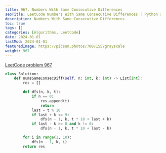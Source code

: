 ```yaml
---
title: 967. Numbers With Same Consecutive Differences
seoTitle: LeetCode Numbers With Same Consecutive Differences | Python solution and explanation
description: Numbers With Same Consecutive Differences
toc: true
tags: []
categories: [Algorithms, LeetCode]
date: 2024-01-01
lastMod: 2024-01-01
featuredImage: https://picsum.photos/700/155?grayscale
weight: 967
---
```


[LeetCode problem 967](https://leetcode.com/problems/numbers-with-same-consecutive-differences/)

```python
class Solution:
    def numsSameConsecDiff(self, n: int, k: int) -> List[int]:
        res = []

        def dfs(n, k, t):
            if n == 0:
                res.append(t)
                return
            last = t % 10
            if last + k <= 9:
                dfs(n - 1, k, t * 10 + last + k)
            if last - k >= 0 and k != 0:
                dfs(n - 1, k, t * 10 + last - k)

        for i in range(1, 10):
            dfs(n - 1, k, i)
        return res

```
